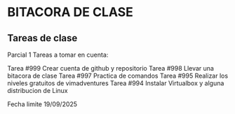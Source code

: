 # BITACORA DE CLASE
## Tareas de clase

Parcial 1
Tareas a tomar en cuenta:

Tarea #999 Crear cuenta de github y repositorio
Tarea #998 Llevar una bitacora de clase
Tarea #997 Practica de comandos
Tarea #995 Realizar los niveles gratuitos de vimadventures
Tarea #994 Instalar Virtualbox y alguna distribucion de Linux

Fecha limite 19/09/2025
